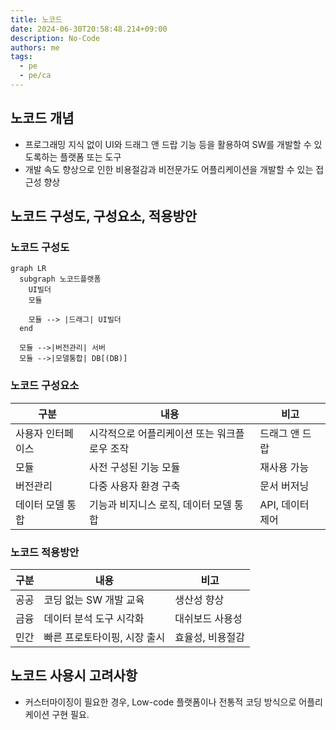 ```yaml
---
title: 노코드
date: 2024-06-30T20:58:48.214+09:00
description: No-Code
authors: me
tags: 
  - pe
  - pe/ca 
---
```


## 노코드 개념

- 프로그래밍 지식 없이 UI와 드래그 앤 드랍 기능 등을 활용하여 SW를 개발할 수 있도록하는 플랫폼 또는 도구
- 개발 속도 향상으로 인한 비용절감과 비전문가도 어플리케이션을 개발할 수 있는 접근성 향상

## 노코드 구성도, 구성요소, 적용방안

### 노코드 구성도

```mermaid
graph LR
  subgraph 노코드플랫폼
    UI빌더
    모듈

    모듈 --> |드래그| UI빌더
  end

  모듈 -->|버전관리| 서버
  모듈 -->|모델통합| DB[(DB)]
```

### 노코드 구성요소

| 구분 | 내용 | 비고 |
| --- | --- | --- |
| 사용자 인터페이스 | 시각적으로 어플리케이션 또는 워크플로우 조작 | 드래그 앤 드랍 |
| 모듈 | 사전 구성된 기능 모듈 | 재사용 가능 |
| 버전관리 | 다중 사용자 환경 구축 | 문서 버저닝 |
| 데이터 모델 통합 | 기능과 비지니스 로직, 데이터 모델 통합 | API, 데이터 제어 |

### 노코드 적용방안

| 구분 | 내용 | 비고 |
| --- | --- | --- |
| 공공 | 코딩 없는 SW 개발 교육 | 생산성 향상 |
| 금융 | 데이터 분석 도구 시각화 | 대쉬보드 사용성 |
| 민간 | 빠른 프로토타이핑, 시장 출시 | 효율성, 비용절감 |

## 노코드 사용시 고려사항

- 커스터마이징이 필요한 경우, Low-code 플랫폼이나 전통적 코딩 방식으로 어플리케이션 구현 필요.
